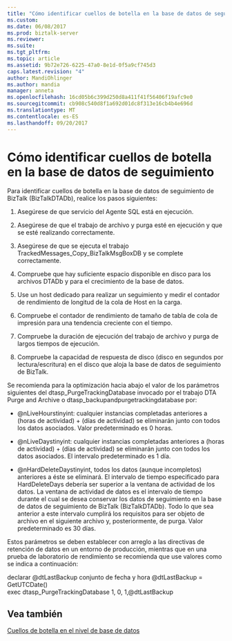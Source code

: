 ```yaml
---
title: "Cómo identificar cuellos de botella en la base de datos de seguimiento | Documentos de Microsoft"
ms.custom: 
ms.date: 06/08/2017
ms.prod: biztalk-server
ms.reviewer: 
ms.suite: 
ms.tgt_pltfrm: 
ms.topic: article
ms.assetid: 9b72e726-6225-47a0-8e1d-0f5a9cf745d3
caps.latest.revision: "4"
author: MandiOhlinger
ms.author: mandia
manager: anneta
ms.openlocfilehash: 16cd05b6c399d250d8a411f41f56406f19afc9e0
ms.sourcegitcommit: cb908c540d8f1a692d01dc8f313e16cb4b4e696d
ms.translationtype: MT
ms.contentlocale: es-ES
ms.lasthandoff: 09/20/2017
---
```

# <a name="how-to-identify-bottlenecks-in-the-tracking-database"></a>Cómo identificar cuellos de botella en la base de datos de seguimiento
Para identificar cuellos de botella en la base de datos de seguimiento de BizTalk (BizTalkDTADb), realice los pasos siguientes:  
  
1.  Asegúrese de que servicio del Agente SQL está en ejecución.  
  
2.  Asegúrese de que el trabajo de archivo y purga esté en ejecución y que se esté realizando correctamente.  
  
3.  Asegúrese de que se ejecuta el trabajo TrackedMessages_Copy_BizTalkMsgBoxDB y se complete correctamente.  
  
4.  Compruebe que hay suficiente espacio disponible en disco para los archivos DTADb y para el crecimiento de la base de datos.  
  
5.  Use un host dedicado para realizar un seguimiento y medir el contador de rendimiento de longitud de la cola de Host en la carga.  
  
6.  Compruebe el contador de rendimiento de tamaño de tabla de cola de impresión para una tendencia creciente con el tiempo.  
  
7.  Compruebe la duración de ejecución del trabajo de archivo y purga de largos tiempos de ejecución.  
  
8.  Compruebe la capacidad de respuesta de disco (disco en segundos por lectura/escritura) en el disco que aloja la base de datos de seguimiento de BizTalk.  
  
 Se recomienda para la optimización hacia abajo el valor de los parámetros siguientes del dtasp_PurgeTrackingDatabase invocado por el trabajo DTA Purge and Archive o dtasp_backupandpurgetrackingdatabase por:  
  
-   @nLiveHourstinyint: cualquier instancias completadas anteriores a (horas de actividad) + (días de actividad) se eliminarán junto con todos los datos asociados. Valor predeterminado es 0 horas.  
  
-   @nLiveDaystinyint: cualquier instancias completadas anteriores a (horas de actividad) + (días de actividad) se eliminarán junto con todos los datos asociados. El intervalo predeterminado es 1 día.  
  
-   @nHardDeleteDaystinyint, todos los datos (aunque incompletos) anteriores a éste se eliminará. El intervalo de tiempo especificado para HardDeleteDays debería ser superior a la ventana de actividad de los datos. La ventana de actividad de datos es el intervalo de tiempo durante el cual se desea conservar los datos de seguimiento en la base de datos de seguimiento de BizTalk (BizTalkDTADb). Todo lo que sea anterior a este intervalo cumplirá los requisitos para ser objeto de archivo en el siguiente archivo y, posteriormente, de purga. Valor predeterminado es 30 días.  
  
 Estos parámetros se deben establecer con arreglo a las directivas de retención de datos en un entorno de producción, mientras que en una prueba de laboratorio de rendimiento se recomienda que use valores como se indica a continuación:  
  
 declarar @dtLastBackup conjunto de fecha y hora @dtLastBackup = GetUTCDate()  
 exec dtasp_PurgeTrackingDatabase 1, 0, 1,@dtLastBackup  
  
## <a name="see-also"></a>Vea también  
 [Cuellos de botella en el nivel de base de datos](../technical-guides/bottlenecks-in-the-database-tier.md)